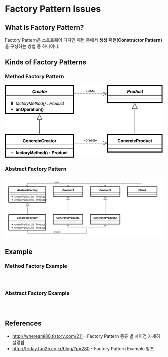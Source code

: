 # Factory Pattern Issues

## What Is Factory Pattern?

Factory Pattern은 소프트웨어 디자인 패턴 중에서 **생성 패턴(Constructor Pattern)** 을 구성하는 방법 중 하나이다.

## Kinds of Factory Patterns

### Method Factory Pattern

![factory_method_uml](/Application_Computer_Science/8_Object_Oriented_Pattern/img/factory_method_uml.png)

### Abstract Factory Pattern

![abstract_factory_uml](/Application_Computer_Science/8_Object_Oriented_Pattern/img/abstract_factory_uml.png)


## Example

### Method Factory Example

```
```

```
```

```
```

### Abstract Factory Example

```
```

```
```

```
```

## References

- http://whereami80.tistory.com/211 - Factory Pattern 종류 별 차이점 자세히 설명함
- http://friday.fun25.co.kr/blog/?p=280 - Factory Pattern Example 참조